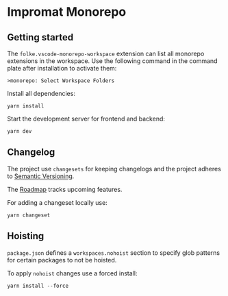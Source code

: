 # Impromat Monorepo

## Getting started

The `folke.vscode-monorepo-workspace` extension can list all monorepo extensions in the workspace. Use the following command in the command plate after installation to activate them:

```
>monorepo: Select Workspace Folders
```

Install all dependencies:

```
yarn install
```

Start the development server for frontend and backend:

```
yarn dev
```

## Changelog

The project use `changesets` for keeping changelogs and the project adheres to [Semantic Versioning](https://semver.org/spec/v2.0.0.html).

The [Roadmap](./ROADMAP.md) tracks upcoming features.

For adding a changeset locally use:

```
yarn changeset
```

## Hoisting

`package.json` defines a `workspaces.nohoist` section to specify glob patterns for certain packages to not be hoisted.

To apply `nohoist` changes use a forced install:

```
yarn install --force
```
